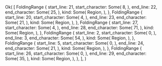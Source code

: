 Ok(
    [
        FoldingRange {
            start_line: 21,
            start_character: Some(
                8,
            ),
            end_line: 22,
            end_character: Some(
                25,
            ),
            kind: Some(
                Region,
            ),
        },
        FoldingRange {
            start_line: 20,
            start_character: Some(
                4,
            ),
            end_line: 23,
            end_character: Some(
                21,
            ),
            kind: Some(
                Region,
            ),
        },
        FoldingRange {
            start_line: 27,
            start_character: Some(
                4,
            ),
            end_line: 28,
            end_character: Some(
                71,
            ),
            kind: Some(
                Region,
            ),
        },
        FoldingRange {
            start_line: 2,
            start_character: Some(
                0,
            ),
            end_line: 3,
            end_character: Some(
                54,
            ),
            kind: Some(
                Region,
            ),
        },
        FoldingRange {
            start_line: 5,
            start_character: Some(
                0,
            ),
            end_line: 24,
            end_character: Some(
                21,
            ),
            kind: Some(
                Region,
            ),
        },
        FoldingRange {
            start_line: 26,
            start_character: Some(
                0,
            ),
            end_line: 29,
            end_character: Some(
                35,
            ),
            kind: Some(
                Region,
            ),
        },
    ],
)
